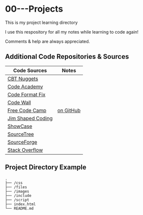 # 00---Projects
This is my project learning directory

I use this respository for all my notes while learning to code again!

Comments & help are always appreciated. 

## Additional Code Repositories & Sources
| Code Sources | Notes |  
| --- | --- |  
| [CBT Nuggets](https://www.cbtnuggets.com/) |  |  
| [Code Academy](www.codecademy.com) |  |  
| [Code Format Fix](https://www.prettifyjs.net/) |  |  
| [Code Wall](https://coderwall.com/) |  |  
| [Free Code Camp](https://www.freecodecamp.org) | [on GitHub](https://github.com/search?q%3Dfreecodecamp) | 
| [Jim Shaped Coding](https://github.com/jimdevops19/codesnippets) |  | 
| [ShowCase](https://www.showwcase.com/) |  |  
| [SourceTree](https://www.sourcetreeapp.com/) |  |  
| [SourceForge](http://sourceforge.net/) |  |  
| [Stack Overflow](www.stackoverflow.com) | |  

## Project Directory Example
```text
.
├── /css
├── /files
├── /images
├── /include
├── /script
├── index.html
└── README.md
```

